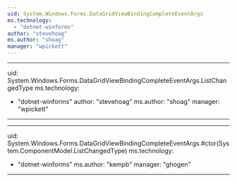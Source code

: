 ```yaml
---
uid: System.Windows.Forms.DataGridViewBindingCompleteEventArgs
ms.technology: 
  - "dotnet-winforms"
author: "stevehoag"
ms.author: "shoag"
manager: "wpickett"
---
```


---
uid: System.Windows.Forms.DataGridViewBindingCompleteEventArgs.ListChangedType
ms.technology: 
  - "dotnet-winforms"
author: "stevehoag"
ms.author: "shoag"
manager: "wpickett"
---

---
uid: System.Windows.Forms.DataGridViewBindingCompleteEventArgs.#ctor(System.ComponentModel.ListChangedType)
ms.technology: 
  - "dotnet-winforms"
ms.author: "kempb"
manager: "ghogen"
---
